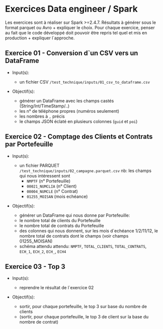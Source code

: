 # Exercices Data engineer / Spark
Les exercices sont à réaliser sur Spark >=2.4.7.
Résultats à générer sous le format parquet ou Avro + expliquer le choix.
Pour chaque exercice, penser au fait que le code développé doit pouvoir être repris tel quel et mis en production + expliquer l`approche.

## Exercice 01 - Conversion d`un CSV vers un DataFrame
- Input(s):
  - un fichier CSV `/test_technique/inputs/01_csv_to_dataframe.csv`

- Objectif(s):
  - générer un DataFrame avec les champs castés (String/Int/TimeStamp/..)
  - les n° de téléphone propres (numéros seulement)
  - les nombres à `,` précis
  - le champs JSON éclaté en plusieurs colonnes (`guid` et `poi`)

## Exercice 02 - Comptage des Clients et Contrats par Portefeuille
- Input(s):
  - un fichier PARQUET `/test_technique/inputs/02_campagne.parquet.csv`
    nb: les champs qui nous intéressent sont
    * `NMPTF` (n° Portefeuille)
    * `00021_NUMCLIA` (n° Client)
    * `00004_NUMCLE` (n° Contrat)
    * `01255_MOISAN` (mois echéance)

- Objectif(s):
  - générer un DataFrame qui nous donne par Portefeuille:
   - le nombre total de clients du Portefeuille
   - le nombre total de contrats du Portefeuille
   - des colonnes qui nous donnent, sur les mois d`echéance 1/2/11/12, le nombre total de contrats dont le champs (voir champs 01255_MOISAN)
   - schéma attendu attendu: `NMPTF`, `TOTAL_CLIENTS`, `TOTAL_CONTRATS`, `ECH_1`, `ECH_2`, `ECH_`, `ECH4`

## Exercice 03 - Top 3
- Input(s):
  - reprendre le résultat de l`exercice 02

- Objectif(s):
  - sortir, pour chaque portefeuille, le top 3 sur base du nombre de clients
  - (sortir, pour chaque portefeuille, le top 3 de client sur la base du nombre de contrat)
 